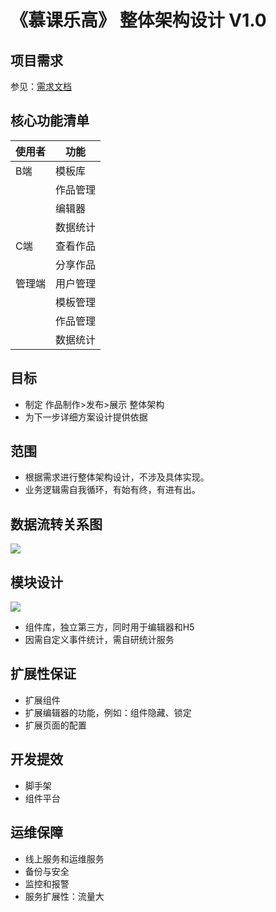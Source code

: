 # 《慕课乐高》  整体架构设计  V1.0

## 项目需求
参见：[需求文档](https://www.yuque.com/books/share/af79538c-09eb-4ddd-bfb7-599816c233bf)

## 核心功能清单
|  使用者   | 功能  |
|  ----  | ----  |
| B端  | 模板库 |
|   | 作品管理 |
|   | 编辑器|
|   | 数据统计 |
| C端  | 查看作品|
|   | 分享作品|
| 管理端 | 用户管理 |
| | 模板管理 |
| | 作品管理 |
| | 数据统计 |

## 目标
- 制定 作品制作>发布>展示 整体架构
- 为下一步详细方案设计提供依据

## 范围
- 根据需求进行整体架构设计，不涉及具体实现。
- 业务逻辑需自我循环，有始有终，有进有出。

## 数据流转关系图

![](http://imooc-lego-homework.oss-cn-hangzhou.aliyuncs.com/docs/pages/%E5%8D%81%E4%B8%89/images/week01/2.jpg)

## 模块设计

![](http://imooc-lego-homework.oss-cn-hangzhou.aliyuncs.com/docs/pages/%E5%8D%81%E4%B8%89/images/week01/1.jpg)

- 组件库，独立第三方，同时用于编辑器和H5
- 因需自定义事件统计，需自研统计服务


## 扩展性保证

- 扩展组件
- 扩展编辑器的功能，例如：组件隐藏、锁定
- 扩展页面的配置

## 开发提效
- 脚手架
- 组件平台

## 运维保障
- 线上服务和运维服务
- 备份与安全
- 监控和报警
- 服务扩展性：流量大